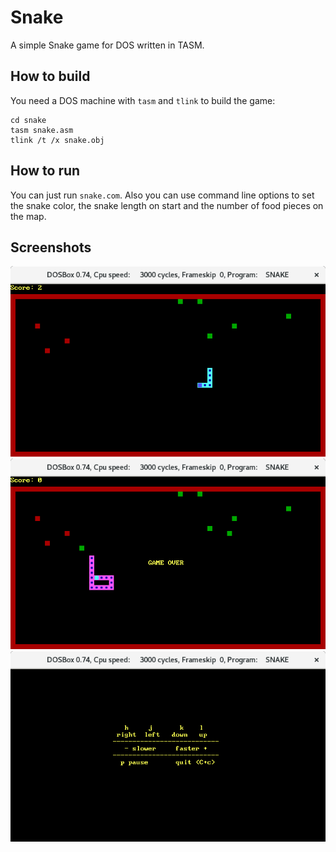 Snake
=====
A simple Snake game for DOS written in TASM.

How to build
--------------
You need a DOS machine with `tasm` and `tlink` to build the game:
```
cd snake
tasm snake.asm
tlink /t /x snake.obj
```

How to run
------------
You can just run `snake.com`. Also you can use command line options to set
the snake color, the snake length on start and the number of food pieces on the map.

Screenshots
-------------

![Screenshot](screenshots/screenshot-1.png)
![Screenshot](screenshots/screenshot-2.png)
![Screenshot](screenshots/screenshot-3.png)
